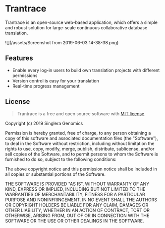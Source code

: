 # Trantrace

Trantrace is an open-source web-based application, which offers a simple and robust solution for large-scale continuous collaborative database translation.

![](/assets/Screenshot from 2019-06-03 14-38-38.png)

## Features

* Enable every log-in users to build own translation projects with different permissions
* Version control is easy for your translation
* Real-time progress management

## License

> Trantrace is a free and open source software with [MIT license](https://opensource.org/licenses/MIT).  

Copyright \(c\) 2019 Singlera Genomics

Permission is hereby granted, free of charge, to any person obtaining a copy
of this software and associated documentation files (the "Software"), to deal
in the Software without restriction, including without limitation the rights
to use, copy, modify, merge, publish, distribute, sublicense, and/or sell
copies of the Software, and to permit persons to whom the Software is
furnished to do so, subject to the following conditions:

The above copyright notice and this permission notice shall be included in all
copies or substantial portions of the Software.

THE SOFTWARE IS PROVIDED "AS IS", WITHOUT WARRANTY OF ANY KIND, EXPRESS OR
IMPLIED, INCLUDING BUT NOT LIMITED TO THE WARRANTIES OF MERCHANTABILITY,
FITNESS FOR A PARTICULAR PURPOSE AND NONINFRINGEMENT. IN NO EVENT SHALL THE
AUTHORS OR COPYRIGHT HOLDERS BE LIABLE FOR ANY CLAIM, DAMAGES OR OTHER
LIABILITY, WHETHER IN AN ACTION OF CONTRACT, TORT OR OTHERWISE, ARISING FROM,
OUT OF OR IN CONNECTION WITH THE SOFTWARE OR THE USE OR OTHER DEALINGS IN THE
SOFTWARE.

